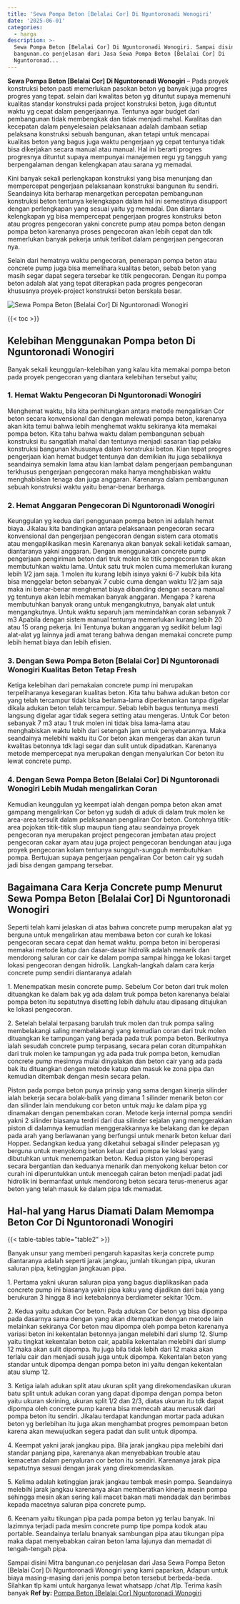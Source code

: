 ```yaml
---
title: 'Sewa Pompa Beton [Belalai Cor] Di Nguntoronadi Wonogiri'
date: '2025-06-01'
categories:
  - harga
description: >-
  Sewa Pompa Beton [Belalai Cor] Di Nguntoronadi Wonogiri. Sampai disini Mitra
  bangunan.co penjelasan dari Jasa Sewa Pompa Beton [Belalai Cor] Di
  Nguntoronad...
---
```


**Sewa Pompa Beton \[Belalai Cor\] Di Nguntoronadi Wonogiri** – Pada proyek konstruksi beton pasti memerlukan pasokan beton yg banyak juga progres progres yang tepat. selain dari kwalitas beton yg dituntut supaya memenuhi kualitas standar konstruksi pada project konstruksi beton, juga dituntut waktu yg cepat dalam pengerjaannya. Tentunya agar budget dari pembangunan tidak membengkak dan tidak menjadi mahal. Kwalitas dan kecepatan dalam penyelesaian pelaksanaan adalah dambaan setiap pelaksana konstruksi sebuah bangunan, akan tetapi untuk mencapai kualitas beton yang bagus juga waktu pengerjaan yg cepat tentunya tidak bisa dikerjakan secara manual atau manual. Hal ini berarti progres progresnya dituntut supaya mempunyai manajemen regu yg tangguh yang berpengalaman dengan kelengkapan atau sarana yg memadai.

Kini banyak sekali perlengkapan konstruksi yang bisa menunjang dan mempercepat pengerjaan pelaksanaan konstruksi bangunan itu sendiri. Seandainya kita berharap menargetkan percepatan pembangunan konstruksi beton tentunya kelengkapan dalam hal ini semestinya disupport dengan perlengkapan yang sesuai yaitu yg memadai. Dan diantara kelengkapan yg bisa mempercepat pengerjaan progres konstruksi beton atau progres pengecoran yakni concrete pump atau pompa beton dengan pompa beton karenanya proses pengecoran akan lebih cepat dan tdk memerlukan banyak pekerja untuk terlibat dalam pengerjaan pengecoran nya.

Selain dari hematnya waktu pengecoran, penerapan pompa beton atau concrete pump juga bisa memelihara kualitas beton, sebab beton yang masih segar dapat segera tersebar ke titik pengecoran. Dengan itu pompa beton adalah alat yang tepat diterapkan pada progres pengecoran khususnya proyek-project konstruksi beton berskala besar.

![Sewa Pompa Beton [Belalai Cor] Di Nguntoronadi Wonogiri](/images/sewa-concrete-pump-28.png)

{{< toc >}}

## Kelebihan Menggunakan Pompa beton Di Nguntoronadi Wonogiri

Banyak sekali keunggulan-kelebihan yang kalau kita memakai pompa beton pada proyek pengecoran yang diantara kelebihan tersebut yaitu;

### 1\. Hemat Waktu Pengecoran Di Nguntoronadi Wonogiri

Menghemat waktu, bila kita perhitungkan antara metode mengalirkan Cor beton secara konvensional dan dengan melewati pompa beton, karenanya akan kita temui bahwa lebih menghemat waktu sekiranya kita memakai pompa beton. Kita tahu bahwa waktu dalam pembangunan sebuah konstruksi itu sangatlah mahal dan tentunya menjadi sasaran tiap pelaku konstruksi bangunan khususnya dalam konstruksi beton. Kian tepat progres pengerjaan kian hemat budget tentunya dan demikian itu juga sebaliknya seandainya semakin lama atau kian lambat dalam pengerjaan pembangunan terkhusus pengerjaan pengecoran maka hanya menghabiskan waktu menghabiskan tenaga dan juga anggaran. Karenanya dalam pembangunan sebuah konstruksi waktu yaitu benar-benar berharga.

### 2\. Hemat Anggaran Pengecoran Di Nguntoronadi Wonogiri

Keunggulan yg kedua dari penggunaan pompa beton ini adalah hemat biaya. Jikalau kita bandingkan antara pelaksanaan pengecoran secara konvensional dan pengerjaan pengecoran dengan sistem cara otomatis atau mengaplikasikan mesin Karenanya akan banyak sekali ketidak samaan, diantaranya yakni anggaran. Dengan menggunakan concrete pump pengerjaan pengiriman beton dari truk molen ke titik pengecoran tdk akan membutuhkan waktu lama. Untuk satu truk molen cuma memerlukan kurang lebih 1/2 jam saja. 1 molen itu kurang lebih isinya yakni 6-7 kubik bila kita bisa menggelar beton sebanyak 7 cubic cuma dengan waktu 1/2 jam saja maka ini benar-benar menghemat biaya dibanding dengan secara manual yg tentunya akan lebih memakan banyak anggaran. Mengapa ? karena membutuhkan banyak orang untuk mengangkutnya, banyak alat untuk mengangkutnya. Untuk waktu separuh jam memindahkan coran sebanyak 7 m3 Apabila dengan sistem manual tentunya memerlukan kurang lebih 20 atau 15 orang pekerja. Ini Tentunya bukan anggaran yg sedikit belum lagi alat-alat yg lainnya jadi amat terang bahwa dengan memakai concrete pump lebih hemat biaya dan lebih efisien.

### 3\. Dengan Sewa Pompa Beton \[Belalai Cor\] Di Nguntoronadi Wonogiri Kualitas Beton Tetap Fresh

Ketiga kelebihan dari pemakaian concrete pump ini merupakan terpeliharanya kesegaran kualitas beton. Kita tahu bahwa adukan beton cor yang telah tercampur tidak bisa berlama-lama diperkenankan tanpa digelar dikala adukan beton telah tercampur. Sebab lebih bagus tentunya mesti langsung digelar agar tidak segera setting atau mengeras. Untuk Cor beton sebanyak 7 m3 atau 1 truk molen ini tidak bisa lama-lama atau menghabiskan waktu lebih dari setengah jam untuk penyebarannya. Maka seandainya melebihi waktu itu Cor beton akan mengeras dan akan turun kwalitas betonnya tdk lagi segar dan sulit untuk dipadatkan. Karenanya metode mempercepat nya merupakan dengan menyalurkan Cor beton itu lewat concrete pump.

### 4\. Dengan Sewa Pompa Beton \[Belalai Cor\] Di Nguntoronadi Wonogiri Lebih Mudah mengalirkan Coran

Kemudian keunggulan yg keempat ialah dengan pompa beton akan amat gampang mengalirkan Cor beton yg sudah di aduk di dalam truk molen ke area-area tersulit dalam pelaksanaan pengaliran Cor beton. Contohnya titik-area pojokan titik-titik slup maupun tiang atau seandainya proyek pengecoran nya merupakan project pengecoran jembatan atau project pengecoran cakar ayam atau juga project pengecoran bendungan atau juga proyek pengecoran kolam tentunya sungguh-sungguh membutuhkan pompa. Bertujuan supaya pengerjaan pengaliran Cor beton cair yg sudah jadi bisa dengan gampang tersebar.

## Bagaimana Cara Kerja Concrete pump Menurut Sewa Pompa Beton \[Belalai Cor\] Di Nguntoronadi Wonogiri

Seperti telah kami jelaskan di atas bahwa concrete pump merupakan alat yg berguna untuk mengalirkan atau membawa beton cor curah ke lokasi pengecoran secara cepat dan hemat waktu. pompa beton ini beroperasi memakai metode katup dan dasar-dasar hidrolik adalah menarik dan mendorong saluran cor cair ke dalam pompa sampai hingga ke lokasi target lokasi pengecoran dengan hidrolik. Langkah-langkah dalam cara kerja concrete pump sendiri diantaranya adalah

1\. Menempatkan mesin concrete pump. Sebelum Cor beton dari truk molen dituangkan ke dalam bak yg ada dalam truk pompa beton karenanya belalai pompa beton itu sepatutnya disetting lebih dahulu atau dipasang ditujukan ke lokasi pengecoran.

2\. Setelah belalai terpasang barulah truk molen dan truk pompa saling membelakangi saling membelakangi yang kemudian coran dari truk molen dituangkan ke tampungan yang berada pada truk pompa beton. Berikutnya ialah sesudah concrete pump terpasang, secara pelan coran ditumpahkan dari truk molen ke tampungan yg ada pada truk pompa beton, kemudian concrete pump mesinnya mulai dinyalakan dan beton cair yang ada pada bak itu dituangkan dengan metode katup dan masuk ke zona pipa dan kemudian ditembak dengan mesin secara pelan.

Piston pada pompa beton punya prinsip yang sama dengan kinerja silinder ialah bekerja secara bolak-balik yang dimana 1 silinder menarik beton cor dan silinder lain mendukung cor beton untuk maju ke dalam pipa yg dinamakan dengan penembakan coran. Metode kerja internal pompa sendiri yakni 2 silinder biasanya terdiri dari dua silinder sejalan yang menggerakkan piston di dalamnya kemudian menggerakkannya ke belakang dan ke depan pada arah yang berlawanan yang berfungsi untuk menarik beton keluar dari Hopper. Sedangkan kedua yang diketahui sebagai silinder pelepasan yg berguna untuk menyokong beton keluar dari pompa ke lokasi yang dibutuhkan untuk menempatkan beton. Kedua piston yang beroperasi secara bergantian dan keduanya menarik dan menyokong keluar beton cor curah ini diperuntukkan untuk mencegah cairan beton menjadi padat jadi hidrolik ini bermanfaat untuk mendorong beton secara terus-menerus agar beton yang telah masuk ke dalam pipa tdk memadat.

## Hal-hal yang Harus Diamati Dalam Memompa Beton Cor Di Nguntoronadi Wonogiri

{{< table-tables table="table2" >}}

Banyak unsur yang memberi pengaruh kapasitas kerja concrete pump diantaranya adalah seperti jarak jangkau, jumlah tikungan pipa, ukuran saluran pipa, ketinggian jangkauan pipa.

1\. Pertama yakni ukuran saluran pipa yang bagus diaplikasikan pada concrete pump ini biasanya yakni pipa kaku yang dijadikan dari baja yang berukuran 3 hingga 8 inci ketebalannya berdiameter sekitar 10cm.

2\. Kedua yaitu adukan Cor beton. Pada adukan Cor beton yg bisa dipompa pada dasarnya sama dengan yang akan ditempatkan dengan metode lain melainkan sekiranya Cor beton mau dipompa oleh pompa beton karenanya variasi beton ini kekentalan betonnya jangan melebihi dari slump 12. Slump yaitu tingkat kekentalan beton cair, apabila kekentalan melebihi dari slump 12 maka akan sulit dipompa. Itu juga bila tidak lebih dari 12 maka akan terlalu cair dan menjadi susah juga untuk dipompa. Kekentalan beton yang standar untuk dipompa dengan pompa beton ini yaitu dengan kekentalan atau slump 12.

3\. Ketiga ialah adukan split atau ukuran split yang direkomendasikan ukuran batu split untuk adukan coran yang dapat dipompa dengan pompa beton yaitu ukuran skrining, ukuran split 1/2 dan 2/3, diatas ukuran itu tdk dapat dipompa oleh concrete pump karena bisa memecah atau merusak dari pompa beton itu sendiri. Jikalau terdapat kandungan mortar pada adukan beton yg berlebihan itu juga akan menghambat progres pemompaan beton karena akan mewujudkan segera padat dan sulit untuk dipompa.

4\. Keempat yakni jarak jangkau pipa. Bila jarak jangkau pipa melebihi dari standar panjang pipa, karenanya akan menyebabkan trouble atau kemacetan dalam penyaluran cor beton itu sendiri. Karenanya jarak pipa sepatutnya sesuai dengan jarak yang direkomendasikan.

5\. Kelima adalah ketinggian jarak jangkau tembak mesin pompa. Seandainya melebihi jarak jangkau karenanya akan memberatkan kinerja mesin pompa sehingga mesin akan sering kali macet bakan mati mendadak dan berimbas kepada macetnya saluran pipa concrete pump.

6\. Keenam yaitu tikungan pipa pada pompa beton yg terlau banyak. Ini lazimnya terjadi pada mesim concrete pump tipe pompa kodok atau portable. Seandainya terlalu bnanyak sambungan pipa atau tikungan pipa maka dapat menyebabkan cairan beton lama lajunya dan memadat di tengah-tengah pipa.

Sampai disini Mitra bangunan.co penjelasan dari Jasa Sewa Pompa Beton \[Belalai Cor\] Di Nguntoronadi Wonogiri yang kami paparkan, Adapun untuk biaya masing-masing dari jenis pompa beton tersebut berbeda-beda. Silahkan tlp kami untuk harganya lewat whatsapp /chat /tlp. Terima kasih banyak
**Ref by:** [Pompa Beton [Belalai Cor] Nguntoronadi Wonogiri](https://id.wikipedia.org/wiki/Pompa)
